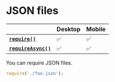 # JSON files

|                                       | Desktop | Mobile |
| ------------------------------------- | ------- | ------ |
| **[`require()`][require]**           | ✅       | ✅      |
| **[`requireAsync()`][requireAsync]** | ✅       | ✅      |

You can require JSON files.

```js
require('./foo.json');
```

[require]: ./core-functions.md#require
[requireAsync]: ./core-functions.md#requireasync

